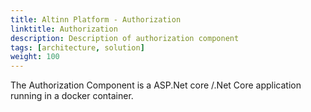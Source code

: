 ```yaml
---
title: Altinn Platform - Authorization
linktitle: Authorization
description: Description of authorization component
tags: [architecture, solution]
weight: 100
---
```



The Authorization Component is a ASP.Net core /.Net Core application running in a docker container.

